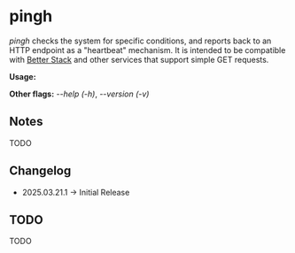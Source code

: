 # pingh

_pingh_ checks the system for specific conditions, and reports back to an HTTP endpoint as a "heartbeat" mechanism. It is intended to be compatible with [Better Stack](https://betterstack.com/) and other services that support simple GET requests.

**Usage:** 

**Other flags:** _--help (-h)_, _--version (-v)_

## Notes

TODO

## Changelog

- 2025.03.21.1 -> Initial Release

## TODO

TODO
